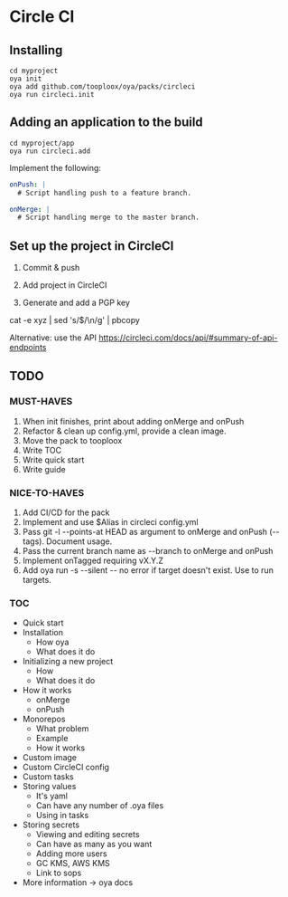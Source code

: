 # Circle CI

## Installing

    cd myproject
    oya init
    oya add github.com/tooploox/oya/packs/circleci
    oya run circleci.init

## Adding an application to the build

    cd myproject/app
    oya run circleci.add

Implement the following:

```yaml
onPush: |
  # Script handling push to a feature branch.

onMerge: |
  # Script handling merge to the master branch.
```

## Set up the project in CircleCI

1. Commit & push

2. Add project in CircleCI

3. Generate and add a PGP key

cat -e xyz | sed 's/\$/\\n/g' | pbcopy

Alternative: use the API https://circleci.com/docs/api/#summary-of-api-endpoints






## TODO

### MUST-HAVES
1. When init finishes, print about adding onMerge and onPush
2. Refactor & clean up config.yml, provide a clean image.
5. Move the pack to tooploox
6. Write TOC
7. Write quick start
8. Write guide

### NICE-TO-HAVES
1. Add CI/CD for the pack
2. Implement and use $Alias in circleci config.yml
3. Pass git -l --points-at HEAD as argument to onMerge and onPush (--tags). Document usage.
4. Pass the current branch name as --branch to onMerge and onPush
5. Implement onTagged requiring vX.Y.Z
6. Add oya run -s --silent -- no error if target doesn't exist. Use to run targets.

### TOC

- Quick start
- Installation
  - How oya
  - What does it do
- Initializing a new project
  - How
  - What does it do
- How it works
  - onMerge
  - onPush
- Monorepos
  - What problem
  - Example
  - How it works
- Custom image
- Custom CircleCI config
- Custom tasks
- Storing values
  - It's yaml
  - Can have any number of .oya files
  - Using in tasks
- Storing secrets
  - Viewing and editing secrets
  - Can have as many as you want
  - Adding more users
  - GC KMS, AWS KMS
  - Link to sops
- More information -> oya docs
